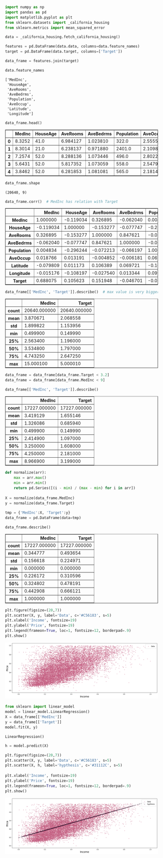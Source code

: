 ```python
import numpy as np
import pandas as pd
import matplotlib.pyplot as plt
from sklearn.datasets import _california_housing
from sklearn.metrics import mean_squared_error
```


```python
data = _california_housing.fetch_california_housing()
```


```python
features = pd.DataFrame(data.data, columns=data.feature_names)
target = pd.DataFrame(data.target, columns=['Target'])
```


```python
data_frame = features.join(target)
```


```python
data.feature_names
```




    ['MedInc',
     'HouseAge',
     'AveRooms',
     'AveBedrms',
     'Population',
     'AveOccup',
     'Latitude',
     'Longitude']




```python
data_frame.head()
```




<div>
<style scoped>
    .dataframe tbody tr th:only-of-type {
        vertical-align: middle;
    }

    .dataframe tbody tr th {
        vertical-align: top;
    }

    .dataframe thead th {
        text-align: right;
    }
</style>
<table border="1" class="dataframe">
  <thead>
    <tr style="text-align: right;">
      <th></th>
      <th>MedInc</th>
      <th>HouseAge</th>
      <th>AveRooms</th>
      <th>AveBedrms</th>
      <th>Population</th>
      <th>AveOccup</th>
      <th>Latitude</th>
      <th>Longitude</th>
      <th>Target</th>
    </tr>
  </thead>
  <tbody>
    <tr>
      <th>0</th>
      <td>8.3252</td>
      <td>41.0</td>
      <td>6.984127</td>
      <td>1.023810</td>
      <td>322.0</td>
      <td>2.555556</td>
      <td>37.88</td>
      <td>-122.23</td>
      <td>4.526</td>
    </tr>
    <tr>
      <th>1</th>
      <td>8.3014</td>
      <td>21.0</td>
      <td>6.238137</td>
      <td>0.971880</td>
      <td>2401.0</td>
      <td>2.109842</td>
      <td>37.86</td>
      <td>-122.22</td>
      <td>3.585</td>
    </tr>
    <tr>
      <th>2</th>
      <td>7.2574</td>
      <td>52.0</td>
      <td>8.288136</td>
      <td>1.073446</td>
      <td>496.0</td>
      <td>2.802260</td>
      <td>37.85</td>
      <td>-122.24</td>
      <td>3.521</td>
    </tr>
    <tr>
      <th>3</th>
      <td>5.6431</td>
      <td>52.0</td>
      <td>5.817352</td>
      <td>1.073059</td>
      <td>558.0</td>
      <td>2.547945</td>
      <td>37.85</td>
      <td>-122.25</td>
      <td>3.413</td>
    </tr>
    <tr>
      <th>4</th>
      <td>3.8462</td>
      <td>52.0</td>
      <td>6.281853</td>
      <td>1.081081</td>
      <td>565.0</td>
      <td>2.181467</td>
      <td>37.85</td>
      <td>-122.25</td>
      <td>3.422</td>
    </tr>
  </tbody>
</table>
</div>




```python
data_frame.shape
```




    (20640, 9)




```python
data_frame.corr()  # MedInc has relation with Target
```




<div>
<style scoped>
    .dataframe tbody tr th:only-of-type {
        vertical-align: middle;
    }

    .dataframe tbody tr th {
        vertical-align: top;
    }

    .dataframe thead th {
        text-align: right;
    }
</style>
<table border="1" class="dataframe">
  <thead>
    <tr style="text-align: right;">
      <th></th>
      <th>MedInc</th>
      <th>HouseAge</th>
      <th>AveRooms</th>
      <th>AveBedrms</th>
      <th>Population</th>
      <th>AveOccup</th>
      <th>Latitude</th>
      <th>Longitude</th>
      <th>Target</th>
    </tr>
  </thead>
  <tbody>
    <tr>
      <th>MedInc</th>
      <td>1.000000</td>
      <td>-0.119034</td>
      <td>0.326895</td>
      <td>-0.062040</td>
      <td>0.004834</td>
      <td>0.018766</td>
      <td>-0.079809</td>
      <td>-0.015176</td>
      <td>0.688075</td>
    </tr>
    <tr>
      <th>HouseAge</th>
      <td>-0.119034</td>
      <td>1.000000</td>
      <td>-0.153277</td>
      <td>-0.077747</td>
      <td>-0.296244</td>
      <td>0.013191</td>
      <td>0.011173</td>
      <td>-0.108197</td>
      <td>0.105623</td>
    </tr>
    <tr>
      <th>AveRooms</th>
      <td>0.326895</td>
      <td>-0.153277</td>
      <td>1.000000</td>
      <td>0.847621</td>
      <td>-0.072213</td>
      <td>-0.004852</td>
      <td>0.106389</td>
      <td>-0.027540</td>
      <td>0.151948</td>
    </tr>
    <tr>
      <th>AveBedrms</th>
      <td>-0.062040</td>
      <td>-0.077747</td>
      <td>0.847621</td>
      <td>1.000000</td>
      <td>-0.066197</td>
      <td>-0.006181</td>
      <td>0.069721</td>
      <td>0.013344</td>
      <td>-0.046701</td>
    </tr>
    <tr>
      <th>Population</th>
      <td>0.004834</td>
      <td>-0.296244</td>
      <td>-0.072213</td>
      <td>-0.066197</td>
      <td>1.000000</td>
      <td>0.069863</td>
      <td>-0.108785</td>
      <td>0.099773</td>
      <td>-0.024650</td>
    </tr>
    <tr>
      <th>AveOccup</th>
      <td>0.018766</td>
      <td>0.013191</td>
      <td>-0.004852</td>
      <td>-0.006181</td>
      <td>0.069863</td>
      <td>1.000000</td>
      <td>0.002366</td>
      <td>0.002476</td>
      <td>-0.023737</td>
    </tr>
    <tr>
      <th>Latitude</th>
      <td>-0.079809</td>
      <td>0.011173</td>
      <td>0.106389</td>
      <td>0.069721</td>
      <td>-0.108785</td>
      <td>0.002366</td>
      <td>1.000000</td>
      <td>-0.924664</td>
      <td>-0.144160</td>
    </tr>
    <tr>
      <th>Longitude</th>
      <td>-0.015176</td>
      <td>-0.108197</td>
      <td>-0.027540</td>
      <td>0.013344</td>
      <td>0.099773</td>
      <td>0.002476</td>
      <td>-0.924664</td>
      <td>1.000000</td>
      <td>-0.045967</td>
    </tr>
    <tr>
      <th>Target</th>
      <td>0.688075</td>
      <td>0.105623</td>
      <td>0.151948</td>
      <td>-0.046701</td>
      <td>-0.024650</td>
      <td>-0.023737</td>
      <td>-0.144160</td>
      <td>-0.045967</td>
      <td>1.000000</td>
    </tr>
  </tbody>
</table>
</div>




```python
data_frame[['MedInc', 'Target']].describe()  # max value is very bigger than 75% of data exammples
```




<div>
<style scoped>
    .dataframe tbody tr th:only-of-type {
        vertical-align: middle;
    }

    .dataframe tbody tr th {
        vertical-align: top;
    }

    .dataframe thead th {
        text-align: right;
    }
</style>
<table border="1" class="dataframe">
  <thead>
    <tr style="text-align: right;">
      <th></th>
      <th>MedInc</th>
      <th>Target</th>
    </tr>
  </thead>
  <tbody>
    <tr>
      <th>count</th>
      <td>20640.000000</td>
      <td>20640.000000</td>
    </tr>
    <tr>
      <th>mean</th>
      <td>3.870671</td>
      <td>2.068558</td>
    </tr>
    <tr>
      <th>std</th>
      <td>1.899822</td>
      <td>1.153956</td>
    </tr>
    <tr>
      <th>min</th>
      <td>0.499900</td>
      <td>0.149990</td>
    </tr>
    <tr>
      <th>25%</th>
      <td>2.563400</td>
      <td>1.196000</td>
    </tr>
    <tr>
      <th>50%</th>
      <td>3.534800</td>
      <td>1.797000</td>
    </tr>
    <tr>
      <th>75%</th>
      <td>4.743250</td>
      <td>2.647250</td>
    </tr>
    <tr>
      <th>max</th>
      <td>15.000100</td>
      <td>5.000010</td>
    </tr>
  </tbody>
</table>
</div>




```python
data_frame = data_frame[data_frame.Target < 3.2]
data_frame = data_frame[data_frame.MedInc < 9]
```


```python
data_frame[['MedInc', 'Target']].describe()
```




<div>
<style scoped>
    .dataframe tbody tr th:only-of-type {
        vertical-align: middle;
    }

    .dataframe tbody tr th {
        vertical-align: top;
    }

    .dataframe thead th {
        text-align: right;
    }
</style>
<table border="1" class="dataframe">
  <thead>
    <tr style="text-align: right;">
      <th></th>
      <th>MedInc</th>
      <th>Target</th>
    </tr>
  </thead>
  <tbody>
    <tr>
      <th>count</th>
      <td>17227.000000</td>
      <td>17227.000000</td>
    </tr>
    <tr>
      <th>mean</th>
      <td>3.419129</td>
      <td>1.655146</td>
    </tr>
    <tr>
      <th>std</th>
      <td>1.326086</td>
      <td>0.685940</td>
    </tr>
    <tr>
      <th>min</th>
      <td>0.499900</td>
      <td>0.149990</td>
    </tr>
    <tr>
      <th>25%</th>
      <td>2.414900</td>
      <td>1.097000</td>
    </tr>
    <tr>
      <th>50%</th>
      <td>3.250000</td>
      <td>1.608000</td>
    </tr>
    <tr>
      <th>75%</th>
      <td>4.250000</td>
      <td>2.181000</td>
    </tr>
    <tr>
      <th>max</th>
      <td>8.966900</td>
      <td>3.199000</td>
    </tr>
  </tbody>
</table>
</div>




```python
def normalize(arr):
    max = arr.max()
    min = arr.min()
    return pd.Series([(i - min) / (max - min) for i in arr])

X = normalize(data_frame.MedInc)
y = normalize(data_frame.Target)
```


```python
tmp = {'MedInc':X, 'Target':y}
data_frame = pd.DataFrame(data=tmp)
```


```python
data_frame.describe()
```




<div>
<style scoped>
    .dataframe tbody tr th:only-of-type {
        vertical-align: middle;
    }

    .dataframe tbody tr th {
        vertical-align: top;
    }

    .dataframe thead th {
        text-align: right;
    }
</style>
<table border="1" class="dataframe">
  <thead>
    <tr style="text-align: right;">
      <th></th>
      <th>MedInc</th>
      <th>Target</th>
    </tr>
  </thead>
  <tbody>
    <tr>
      <th>count</th>
      <td>17227.000000</td>
      <td>17227.000000</td>
    </tr>
    <tr>
      <th>mean</th>
      <td>0.344777</td>
      <td>0.493654</td>
    </tr>
    <tr>
      <th>std</th>
      <td>0.156618</td>
      <td>0.224971</td>
    </tr>
    <tr>
      <th>min</th>
      <td>0.000000</td>
      <td>0.000000</td>
    </tr>
    <tr>
      <th>25%</th>
      <td>0.226172</td>
      <td>0.310596</td>
    </tr>
    <tr>
      <th>50%</th>
      <td>0.324802</td>
      <td>0.478191</td>
    </tr>
    <tr>
      <th>75%</th>
      <td>0.442908</td>
      <td>0.666121</td>
    </tr>
    <tr>
      <th>max</th>
      <td>1.000000</td>
      <td>1.000000</td>
    </tr>
  </tbody>
</table>
</div>




```python
plt.figure(figsize=(20,7))
plt.scatter(X, y, label='Data', c='#C56183', s=5)
plt.xlabel('Income', fontsize=19)
plt.ylabel('Price', fontsize=19)
plt.legend(frameon=True, loc=1, fontsize=12, borderpad=.9)
plt.show()
```


    
![png](output_14_0.png)
    



```python
from sklearn import linear_model
model = linear_model.LinearRegression()
X = data_frame[['MedInc']]
y = data_frame[['Target']]
model.fit(X, y)
```




    LinearRegression()




```python
h = model.predict(X)
```


```python
plt.figure(figsize=(20,7))
plt.scatter(X, y, label='Data', c='#C56183', s=5)
plt.scatter(X, h, label='hypthesis', c='#31112C', s=5)

plt.xlabel('Income', fontsize=19)
plt.ylabel('Price', fontsize=19)
plt.legend(frameon=True, loc=1, fontsize=12, borderpad=.9)
plt.show()
```


    
![png](output_17_0.png)
    

